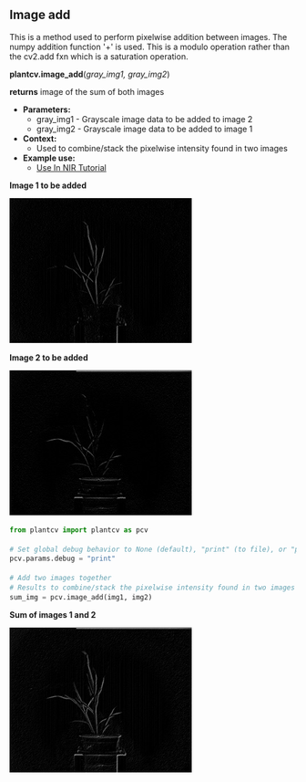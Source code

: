 ## Image add

This is a method used to perform pixelwise addition between images. 
The numpy addition function '+' is used. This is a modulo operation rather 
than the cv2.add fxn which is a saturation operation.

**plantcv.image_add**(*gray_img1, gray_img2*)

**returns** image of the sum of both images

- **Parameters:**
    - gray_img1 - Grayscale image data to be added to image 2
    - gray_img2 - Grayscale image data to be added to image 1
- **Context:**
    - Used to combine/stack the pixelwise intensity found in two images
- **Example use:**
    - [Use In NIR Tutorial](nir_tutorial.md)
    
**Image 1 to be added**

![Screenshot](img/documentation_images/image_add/image1.jpg)

**Image 2 to be added**

![Screenshot](img/documentation_images/image_add/image2.jpg)

```python
from plantcv import plantcv as pcv

# Set global debug behavior to None (default), "print" (to file), or "plot" (Jupyter Notebooks or X11)
pcv.params.debug = "print"

# Add two images together
# Results to combine/stack the pixelwise intensity found in two images
sum_img = pcv.image_add(img1, img2)
```

**Sum of images 1 and 2**

![Screenshot](img/documentation_images/image_add/added_image.jpg)
